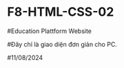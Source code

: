 # F8-HTML-CSS-02

#Education Plattform Website 

#Đây chỉ là giao diện đơn giản cho PC.

#11/08/2024
